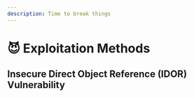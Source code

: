 ```yaml
---
description: Time to break things
---
```


# 😈 Exploitation Methods

## Insecure Direct Object Reference (IDOR) Vulnerability


